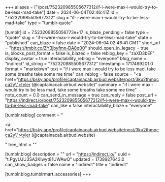 +++
aliases = ["/post/752320985505677312/if-i-were-max-i-would-try-to-be-less-mad-take"]
date = 2024-06-04T02:46:41Z
id = "752320985505677312"
slug = "if-i-were-max-i-would-try-to-be-less-mad-take"
type = "tumblr-quote"

[tumblr]
id = 7.523209855056773e+17
is_blaze_pending = false
type = "quote"
slug = "if-i-were-max-i-would-try-to-be-less-mad-take"
state = "published"
can_blaze = false
date = "2024-06-04 02:46:41 GMT"
short_url = "https://tmblr.co/ZY3jbyfmn-DA8q00"
should_open_in_legacy = true
is_blocks_post_format = false
is_blazed = false
reblog_key = "zaXD3bEF"
display_avatar = true
interactability_reblog = "everyone"
blog_name = "indirect"
id_string = "752320985505677312"
timestamp = 1717469201.0
format = "markdown"
text = "if i were max i would try to be less mad, take some breaths take some me time"
can_reblog = false
source = "<a href=\"https://bsky.app/profile/captainacab.airbud.website/post/3ku2thmqcca2y\">tyler  (@captainacab.airbud.website)</a>"
summary = "if i were max i would try to be less mad, take some breaths take some me time"
note_count = 0.0
can_send_in_message = true
can_reply = false
post_url = "https://indirect.io/post/752320985505677312/if-i-were-max-i-would-try-to-be-less-mad-take"
can_like = false
interactability_blaze = "everyone"

[tumblr.reblog]
comment = "<p><a href=\"https://bsky.app/profile/captainacab.airbud.website/post/3ku2thmqcca2y\">tyler  (@captainacab.airbud.website)</a></p>"
tree_html = ""

[tumblr.blog]
description = ""
url = "https://indirect.io/"
uuid = "t:PgyUJU3SA2Klwyt81UWAwQ"
updated = 1739927643.0
can_show_badges = false
name = "indirect"
title = "indirect"

[tumblr.blog.tumblrmart_accessories]
+++
